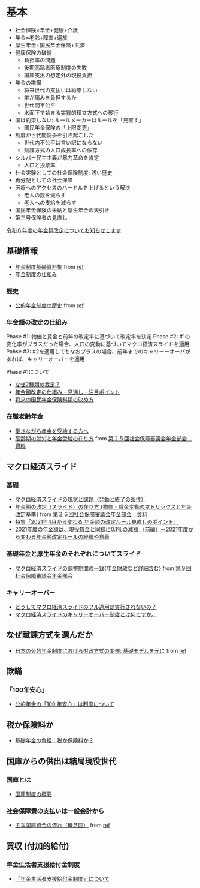 # 基本

- 社会保険=年金+健康+介護
- 年金=老齢+障害+遺族
- 厚生年金+国民年金保険+共済
- 健康保険の破綻
  - 負担率の問題
  - 後期高齢者医療制度の失敗
  - 国庫支出の想定外の現役負担
- 年金の欺瞞
  - 将来世代の支払いは約束しない
  - 誰が痛みを負担するか
  - 世代間不公平
  - 水面下で始まる実質的積立方式への移行
- 国は約束しない: ルールメーカーはルールを「見直す」
  - 国民年金保険の「上限変更」
- 制度が世代間闘争を引き起こした
  - 世代内不公平は言い訳にならない
  - 賦課方式の人口成長率への依存
- シルバー民主主義が暴力革命を肯定
  - 人口と投票率
- 社会実験としての社会保険制度: 浅い歴史
- 再分配としての社会保障
- 医療へのアクセスのハードルを上げるという解決
  - 老人の数を減らす
  - 老人への支給を減らす
- 国民年金保険の未納と厚生年金の天引き
- 第三号保険者の見直し

[令和６年度の年金額改定についてお知らせします](https://www.mhlw.go.jp/content/12502000/001040881.pdf)


## 基礎情報

- [年金制度基礎資料集](https://www.mhlw.go.jp/content/12500000/001167825.pdf) from [ref](https://www.mhlw.go.jp/stf/nenkin_shikumi.html)
- [年金制度の仕組み](https://www.mhlw.go.jp/stf/nenkin_shikumi.html)


### 歴史

- [公的年金制度の歴史](https://www.mhlw.go.jp/content/12500000/000955291.pdf) from [ref]()

### 年金額の改定の仕組み

Phase #1: 物価と賃金と前年の改定率に基づいて改定率を決定
Phase #2: #1の変化率がプラスだった場合、人口の変動に基づいてマクロ経済スライドを適用
Pahse #3: #2を適用してもなおプラスの場合、前年までのキャリーーオーバがあれば、キャリーオーバーを適用


Phase #1について
- [なぜ2種類の裁定？](https://siaa.or.jp/column/103)
- [年金額改定の仕組み・見通し・注目ポイント](https://www.nli-research.co.jp/report/detail/id=73058?site=nli)
- [将来の国民年金保険料額の決め方](https://www.nenkin.go.jp/service/kokunen/hokenryo/hokenryogaku.files/01.pdf)

### 在職老齢年金

- [働きながら年金を受給する方へ](https://www.nenkin.go.jp/tokusetsu/zairou.html)
- [高齢期の就労と年金受給の在り方](https://www.mhlw.go.jp/file/05-Shingikai-12601000-Seisakutoukatsukan-Sanjikanshitsu_Shakaihoshoutantou/0000059805.pdf) from [第２５回社会保障審議会年金部会　資料](https://www.mhlw.go.jp/stf/shingi2/0000059804.html)

## マクロ経済スライド

### 基礎

- [マクロ経済スライドの現状と課題（発動と終了の条件）](https://www.ipss.go.jp/syoushika/bunken/data/pdf/sh20040406.pdf)
- [年金額の改定（スライド）の在り方 {物価・賃金変動のマトリックスと年金改定基準}](https://www.mhlw.go.jp/file/05-Shingikai-12601000-Seisakutoukatsukan-Sanjikanshitsu_Shakaihoshoutantou/0000061312.pdf) from [第２６回社会保障審議会年金部会　資料](https://www.mhlw.go.jp/stf/shingi2/0000061265.html)
- [特集「2021年4月から変わる 年金額の改定ルール見直しのポイント」](https://cs.sonylife.co.jp/lpv/pcms/sca/ct/special/finance/index2104a.html)
- [2021年度の年金額は、現役賃金と同様に0.1％の減額 （前編）－2021年度から変わる年金額改定ルールの経緯や意義](https://www.nli-research.co.jp/report/detail/id=66778?pno=2&site=nli)

### 基礎年金と厚生年金のそれぞれについてスライド
- [マクロ経済スライドの調整期間の一致{年金財政など詳細含む}](https://www.mhlw.go.jp/content/12601000/001169529.pdf) from [第９回社会保障審議会年金部会](https://www.mhlw.go.jp/stf/shingi2/nenkin_2311211.html)


### キャリーオーバー

- [どうしてマクロ経済スライドのフル適用は実行されないの？](https://www.pension-academy.jp/youth/pdf/01pdf/kenjoh_keio.pdf)
- [マクロ経済スライドのキャリーオーバー制度とは何ですか。](https://www.nenkin.go.jp/faq/jukyu/kyotsu/macro/20190603.html)

## なぜ賦課方式を選んだか

- [日本の公的年金制度における財政方式の変遷: 基礎モデルを元に](https://www.mof.go.jp/pri/international_exchange/kouryu/fy2019/chnjpn2.pdf) from [ref](https://ndlsearch.ndl.go.jp/books/R000000004-I029952873)

## 欺瞞

### 「100年安心」

- [公的年金の「100 年安心」は制度について](https://www.nli-research.co.jp/report/detail/id=75237?site=nli)

## 税か保険料か

- [基礎年金の負担：税か保険料か？](https://www.ipss.go.jp/publication/j/DP/dp2006_01.pdf)

## 国庫からの供出は結局現役世代

### 国庫とは

- [国庫制度の概要](https://www.mof.go.jp/policy/exchequer/summary/index.htm)


### 社会保障費の支払いは一般会計から

- [主な国庫資金の流れ（概念図）](https://www.mof.go.jp/policy/exchequer/summary/09.pdf) from [ref](https://www.mof.go.jp/policy/exchequer/summary/index.htm)


## 買収 (付加的給付)

### 年金生活者支援給付金制度

- [「年金生活者支援給付金制度」について](https://www.mhlw.go.jp/nenkinkyuufukin/)

